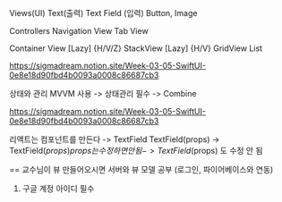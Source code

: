 Views(UI) 
Text(출력)
Text Field (입력)
Button, Image

Controllers
Navigation View
Tab View

Container View
[Lazy] {H/V/Z} StackView
[Lazy] {H/V} GridView
List

https://sigmadream.notion.site/Week-03-05-SwiftUI-0e8e18d90fbd4b0093a0008c86687cb3

상태와 관리
MVVM 사용 -> 상태관리 필수 -> Combine

https://sigmadream.notion.site/Week-03-05-SwiftUI-0e8e18d90fbd4b0093a0008c86687cb3

리액트는 컴포넌트를 만든다 -> TextField
TextField(props) -> TextField($props)
props는 수정하면 안됨 -> TextField($props) 도 수정 안 됨

== 교수님이 뷰 만들어오시면 서버와 뷰 모델 공부 (로그인, 파이어베이스와 연동)

1. 구글 계정 아이디 필수 
